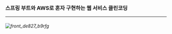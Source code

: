 ### 스프링 부트와 AWS로 혼자 구현하는 웹 서비스 클린코딩
*****
###### ![front_de827_b9rfg](https://user-images.githubusercontent.com/58936137/163902896-805d7250-84a2-4e06-a4b3-d0ad95685e13.jpg)
